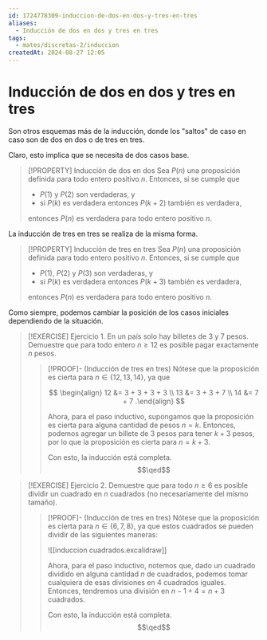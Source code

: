 ```yaml
---
id: 1724778309-induccion-de-dos-en-dos-y-tres-en-tres
aliases:
  - Inducción de dos en dos y tres en tres
tags:
  - mates/discretas-2/induccion
createdAt: 2024-08-27 12:05
---
```


# Inducción de dos en dos y tres en tres

Son otros esquemas más de la inducción, donde los "saltos" de caso en caso son de dos en dos o de tres en tres.

Claro, esto implica que se necesita de dos casos base.

> [!PROPERTY] Inducción de dos en dos
> Sea $P(n)$ una proposición definida para todo entero positivo $n$. Entonces, si se cumple que
> 
> - $P(1)$ y $P(2)$ son verdaderas, y
> - si $P(k)$ es verdadera entonces $P(k + 2)$ también es verdadera,
> 
> entonces $P(n)$ es verdadera para todo entero positivo $n$.

La inducción de tres en tres se realiza de la misma forma.

> [!PROPERTY] Inducción de tres en tres
> Sea $P(n)$ una proposición definida para todo entero positivo $n$. Entonces, si se cumple que
> 
> - $P(1)$, $P(2)$ y $P(3)$ son verdaderas, y
> - si $P(k)$ es verdadera entonces $P(k + 3)$ también es verdadera,
> 
> entonces $P(n)$ es verdadera para todo entero positivo $n$.

Como siempre, podemos cambiar la posición de los casos iniciales dependiendo de la situación.

> [!EXERCISE] Ejercicio 1.
> En un país solo hay billetes de $3$ y $7$ pesos. Demuestre que para todo entero $n \geq 12$ es posible pagar exactamente $n$ pesos.
> 
> > [!PROOF]-
> > (Inducción de tres en tres) Nótese que la proposición es cierta para $n \in \left\{ 12, 13, 14 \right\}$, ya que
> > 
> > $$
> > \begin{align}
> > 12 &= 3 + 3 + 3 + 3 \\
> > 13 &= 3 + 3 + 7 \\
> > 14 &= 7 + 7
> > .\end{align}
> > $$
> > 
> > Ahora, para el paso inductivo, supongamos que la proposición es cierta para alguna cantidad de pesos $n = k$. Entonces, podemos agregar un billete de $3$ pesos para tener $k + 3$ pesos, por lo que la proposición es cierta para $n = k + 3$.
> > 
> > Con esto, la inducción está completa.
> > $$\qed$$

> [!EXERCISE] Ejercicio 2.
> Demuestre que para todo $n \geq 6$ es posible dividir un cuadrado en $n$ cuadrados (no necesariamente del mismo tamaño).
> 
> > [!PROOF]-
> > (Inducción de tres en tres) Nótese que la proposición es cierta para $n \in \left\{ 6, 7, 8 \right\}$, ya que estos cuadrados se pueden dividir de las siguientes maneras:
> > 
> > ![[induccion cuadrados.excalidraw]]
> > 
> > Ahora, para el paso inductivo, notemos que, dado un cuadrado dividido en alguna cantidad $n$ de cuadrados, podemos tomar cualquiera de esas divisiones en 4 cuadrados iguales. Entonces, tendremos una división en $n - 1 + 4 = n + 3$ cuadrados.
> > 
> > Con esto, la inducción está completa.
> > $$\qed$$
